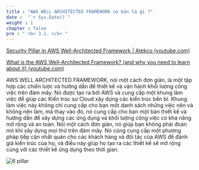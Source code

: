 ```yaml
---
title : "AWS WELL ARCHITECTED FRAMEWORK cơ bản là gì ?"
date :  "`r Sys.Date()`" 
weight : 1 
chapter : false
pre : " <b> 3.1. </b> "
---
```

[Security Pillar in AWS Well-Architected Framework | Atekco (youtube.com)](https://www.youtube.com/watch?v=oKcnNrdgYDc)

[What is the AWS Well-Architected Framework? (and why you need to learn about it) (youtube.com)](https://www.youtube.com/watch?v=MpDJ6TCWKjk&t=483s)

AWS WELL ARCHITECTED FRAMEWORK, nói một cách đơn giản, là một tập hợp các chiến lược và hướng dẫn để thiết kế và vận hành khối lượng công việc trên đám mây. Nó được tạo ra bởi AWS và cung cấp một khung làm việc để giúp các Kiến trúc sư Cloud xây dựng các kiến trúc bền bỉ. Khung làm việc này không chỉ cung cấp cho bạn một danh sách những việc nên và không nên làm, mà thay vào đó, nó cung cấp cho bạn một bản thiết kế và hướng dẫn để xây dựng các ứng dụng và khối lượng công việc có khả năng mở rộng và an toàn. Nói một cách đơn giản, nó giúp bạn không phải đoán mò khi xây dựng mọi thứ trên đám mây. Nó cũng cung cấp một phương pháp tiếp cận nhất quán cho các khách hàng và đối tác của AWS để đánh giá kiến trúc của họ, và điều này giúp họ tạo ra các thiết kế sẽ mở rộng cùng với các thiết kế ứng dụng theo thời gian.

![6 pillar](/images/3.connect/001.png)